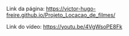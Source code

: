 Link da página: https://victor-hugo-freire.github.io/Projeto_Locacao_de_filmes/

Link do vídeo: https://youtu.be/4VgWsoPE8Fk

